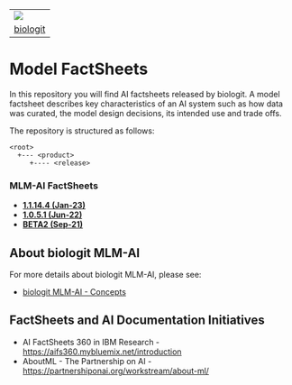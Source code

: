 <table align="center">
  <tr><td>
    <img src="https://static.wixstatic.com/media/5822b5_0bd17f6c7c01469b942cd357fc349808~mv2.png/v1/fill/w_195,h_90,al_c,q_85,usm_0.66_1.00_0.01/logo-white_PNG.webp">
  </td></tr>
  <tr><td>
    <a href=https://www.biologit.com>biologit</a>
  </td></tr>
</table>


# Model FactSheets

In this repository you will find AI factsheets released by biologit. A model factsheet describes key characteristics of an AI system such as how data was curated, the model design decisions, its intended use and trade offs.

The repository is structured as follows:

``` 
<root>
  +--- <product>
     +---- <release>
```

### MLM-AI FactSheets
* [**1.1.14.4 (Jan-23)**](https://github.com/biologit-engineering/factsheets/tree/main/mlm-ai/PROD14)
* [**1.0.5.1 (Jun-22)**](https://github.com/biologit-engineering/factsheets/tree/main/mlm-ai/PROD5)
* [**BETA2 (Sep-21)**](https://github.com/biologit-engineering/factsheets/tree/main/mlm-ai/BETA2)

## About biologit MLM-AI

For more details about biologit MLM-AI, please see:
* [biologit MLM-AI - Concepts](https://docs.biologit.com/more-help/mlm-ai-concepts)

## FactSheets and AI Documentation Initiatives

* AI FactSheets 360 in IBM Research - https://aifs360.mybluemix.net/introduction
* AboutML - The Partnership on AI - https://partnershiponai.org/workstream/about-ml/
